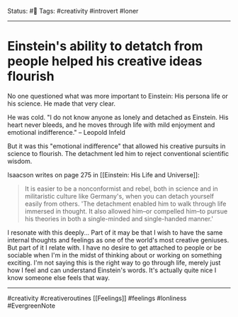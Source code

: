 Status: #🌱
Tags: #creativity #introvert #loner
***
# Einstein's ability to detatch from people helped his creative ideas flourish
No one questioned what was more important to Einstein: His persona life or his science. He made that very clear.

He was cold. "I do not know anyone as lonely and detached as Einstein. His heart never bleeds, and he moves through life with mild enjoyment and emotional indifference." – Leopold Infeld

But it was this "emotional indifference" that allowed his creative pursuits in science to flourish. The detachment led him to reject conventional scientific wisdom.

Isaacson writes on page 275 in [[Einstein: His Life and Universe]]:

> It is easier to be a nonconformist and rebel, both in science and in militaristic culture like Germany's, when you can detach yourself easily from others. 'The detachment enabled him to walk through life immersed in thought. It also allowed him–or compelled him–to pursue his theories in both a single-minded and single-handed manner.'

I resonate with this deeply... Part of it may be that I wish to have the same internal thoughts and feelings as one of the world's most creative geniuses. But part of it I relate with. I have no desire to get attached to people or be sociable when I'm in the midst of thinking about or working on something exciting. I'm not saying this is the right way to go through life, merely just how I feel and can understand Einstein's words. It's actually quite nice I know someone else feels that way.
***
#creativity
#creativeroutines [[Feelings]]
#feelings
#lonliness
#EvergreenNote 
	